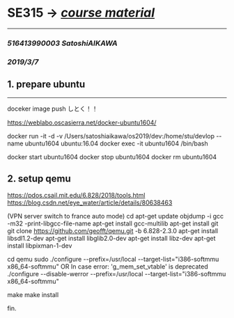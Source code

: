 # SE315 -> ***[course material](https://ipads.se.sjtu.edu.cn/courses/os/)***
--------
### ***516413990003 SatoshiAIKAWA***
### ***2019/3/7***
## 1. prepare ubuntu  
---
doceker image push しとく！！

https://weblabo.oscasierra.net/docker-ubuntu1604/


docker run -it -d -v /Users/satoshiaikawa/os2019/dev:/home/stu/devlop --name ubuntu1604 ubuntu:16.04 
docker exec -it ubuntu1604 /bin/bash

docker start ubuntu1604
docker stop ubuntu1604
docker rm ubuntu1604

## 2. setup qemu
https://pdos.csail.mit.edu/6.828/2018/tools.html
https://blog.csdn.net/eye_water/article/details/80638463

(VPN server switch to france auto mode)
cd
apt-get update
objdump -i
gcc -m32 -print-libgcc-file-name
apt-get install gcc-multilib
apt-get install git
git clone https://github.com/geofft/qemu.git -b 6.828-2.3.0
apt-get install libsdl1.2-dev
apt-get install libglib2.0-dev
apt-get install libz-dev
apt-get install libpixman-1-dev


cd qemu
sudo ./configure --prefix=/usr/local --target-list="i386-softmmu x86_64-softmmu"
OR
In case  error: 'g_mem_set_vtable' is deprecated
./configure --disable-werror --prefix=/usr/local --target-list="i386-softmmu x86_64-softmmu"

make
make install


fin.


